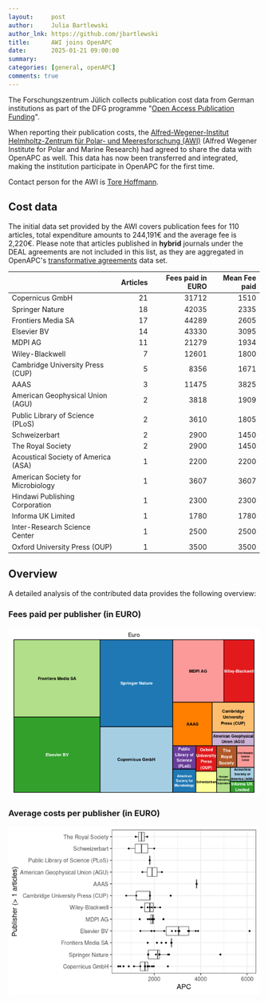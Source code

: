 ```yaml
---
layout:     post
author:     Julia Bartlewski
author_lnk: https://github.com/jbartlewski
title:      AWI joins OpenAPC
date:       2025-01-21 09:00:00
summary:    
categories: [general, openAPC]
comments: true
---
```





The Forschungszentrum Jülich collects publication cost data from German institutions as part of the DFG programme "[Open Access Publication Funding](https://www.fz-juelich.de/en/zb/open-science/open-access/monitoring-dfg-oa-publication-funding)".

When reporting their publication costs, the [Alfred-Wegener-Institut Helmholtz-Zentrum für Polar- und Meeresforschung (AWI)](https://www.awi.de/en/) (Alfred Wegener Institute for Polar and Marine Research) had agreed to share the data with OpenAPC as well. This data has now been transferred and integrated, making the institution participate in OpenAPC for the first time.

Contact person for the AWI is [Tore Hoffmann](mailto:oa@awi.de).



## Cost data



The initial data set provided by the AWI covers publication fees for 110 articles, total expenditure amounts to 244,191€ and the average fee is 2,220€. Please note that articles published in **hybrid** journals under the DEAL agreements are not included in this list, as they are aggregated in OpenAPC's [transformative agreements](https://github.com/OpenAPC/openapc-de/tree/master/data/transformative_agreements) data set.



|                                    | Articles| Fees paid in EURO| Mean Fee paid|
|:-----------------------------------|--------:|-----------------:|-------------:|
|Copernicus GmbH                     |       21|             31712|          1510|
|Springer Nature                     |       18|             42035|          2335|
|Frontiers Media SA                  |       17|             44289|          2605|
|Elsevier BV                         |       14|             43330|          3095|
|MDPI AG                             |       11|             21279|          1934|
|Wiley-Blackwell                     |        7|             12601|          1800|
|Cambridge University Press (CUP)    |        5|              8356|          1671|
|AAAS                                |        3|             11475|          3825|
|American Geophysical Union (AGU)    |        2|              3818|          1909|
|Public Library of Science (PLoS)    |        2|              3610|          1805|
|Schweizerbart                       |        2|              2900|          1450|
|The Royal Society                   |        2|              2900|          1450|
|Acoustical Society of America (ASA) |        1|              2200|          2200|
|American Society for Microbiology   |        1|              3607|          3607|
|Hindawi Publishing Corporation      |        1|              2300|          2300|
|Informa UK Limited                  |        1|              1780|          1780|
|Inter-Research Science Center       |        1|              2500|          2500|
|Oxford University Press (OUP)       |        1|              3500|          3500|



## Overview

A detailed analysis of the contributed data provides the following overview:

### Fees paid per publisher (in EURO)

![plot of chunk tree_awi_2025_01_22_full](/figure/tree_awi_2025_01_22_full-1.png)

###  Average costs per publisher (in EURO)

![plot of chunk box_ioer_2025_01_22_publisher_full](/figure/box_ioer_2025_01_22_publisher_full-1.png)
